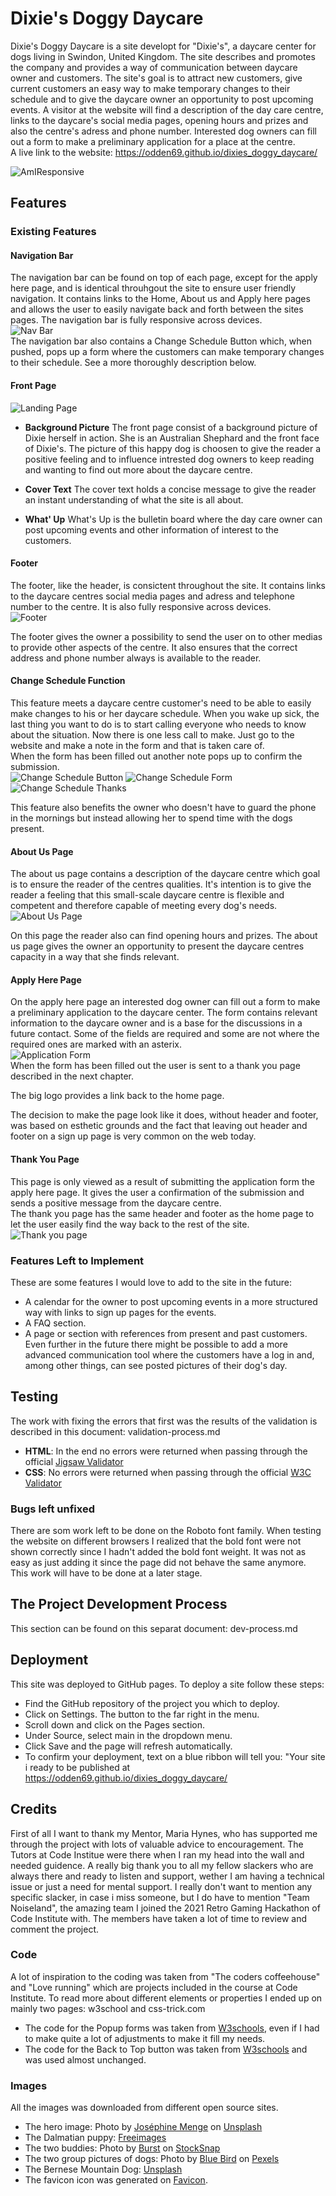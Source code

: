 <h1><span style="fontfamily: Pacifico;">Dixie's</span> Doggy Daycare</h1>

Dixie's Doggy Daycare is a site developt for "Dixie's", a daycare center for dogs living in Swindon, United Kingdom. The site describes and promotes the company and provides a way of communication between daycare owner and customers. The site's goal is to attract new customers, give current customers an easy way to make temporary changes to their schedule and to give the daycare owner an opportunity to post upcoming events. A visitor at the website will find a description of the day care centre, links to the daycare's social media pages, opening hours and prizes and also the centre's adress and phone number. Interested dog owners can fill out a form to make a preliminary application for a place at the centre.<br>
A live link to the website: https://odden69.github.io/dixies_doggy_daycare/

![AmIResponsive](assets/images/readme_images/amiresp.png)

## Features
### Existing Features
#### Navigation Bar
The navigation bar can be found on top of each page, except for the apply here page, and is identical throuhgout the site to ensure user friendly navigation. It contains links to the Home, About us and Apply here pages and allows the user to easily navigate back and forth between the sites pages. The navigation bar is fully responsive across devices.  
![Nav Bar](assets/images/readme_images/nav_bar.png)  
The navigation bar also contains a Change Schedule Button which, when pushed, pops up a form where the customers can make temporary changes to their schedule. See a more thoroughly description below.

#### Front Page
![Landing Page](assets/images/readme_images/landing_page.png)
- __Background Picture__
The front page consist of a background picture of Dixie herself in action. She is an Australian Shephard and the front face of Dixie's. The picture of this happy dog is choosen to give the reader a positive feeling and to influence intrested dog owners to keep reading and wanting to find out more about the daycare centre.

- __Cover Text__
The cover text holds a concise message to give the reader an instant understanding of what the site is all about.

- __What' Up__
What's Up is the bulletin board where the day care owner can post upcoming events and other information of interest to the customers.

#### Footer
The footer, like the header, is consictent throughout the site. It contains links to the daycare centres social media pages and adress and telephone number to the centre. It is also fully responsive across devices.  
![Footer](assets/images/readme_images/footer.png)  

The footer gives the owner a possibility to send the user on to other medias to provide other aspects of the centre. It also ensures that the correct address and phone number always is available to the reader.

#### Change Schedule Function
This feature meets a daycare centre customer's need to be able to easily make changes to his or her daycare schedule. When you wake up sick, the last thing you want to do is to start calling everyone who needs to know about the situation. Now there is one less call to make. Just go to the website and make a note in the form and that is taken care of.  
When the form has been filled out another note pops up to confirm the submission.  
![Change Schedule Button](assets/images/readme_images/cs_header.png)
![Change Schedule Form](assets/images/readme_images/cs_form.png)
![Change Schedule Thanks](assets/images/readme_images/cs_thanks.png)  

This feature also benefits the owner who doesn't have to guard the phone in the mornings but instead allowing her to spend time with the dogs present.

#### About Us Page
The about us page contains a description of the daycare centre which goal is to ensure the reader of the centres qualities. It's intention is to give the reader a feeling that this small-scale daycare centre is flexible and competent and therefore capable of meeting every dog's needs.  
![About Us Page](assets/images/readme_images/about_us.png)  

On this page the reader also can find opening hours and prizes.
The about us page gives the owner an opportunity to present the daycare centres capacity in a way that she finds relevant.

#### Apply Here Page
On the apply here page an interested dog owner can fill out a form to make a preliminary application to the daycare center. The form contains relevant information to the daycare owner and is a base for the discussions in a future contact. Some of the fields are required and some are not where the required ones are marked with an asterix.  
![Application Form](assets/images/readme_images/apply_form.png)  
When the form has been filled out the user is sent to a thank you page described in the next chapter.  

The big logo provides a link back to the home page.  

The decision to make the page look like it does, without header and footer, was based on esthetic grounds and the fact that leaving out header and footer on a sign up page is very common on the web today.

#### Thank You Page
This page is only viewed as a result of submitting the application form the apply here page. It gives the user a confirmation of the submission and sends a positive message from the daycare centre.  
The thank you page has the same header and footer as the home page to let the user easily find the way back to the rest of the site. 
![Thank you page](assets/images/readme_images/.png)

### Features Left to Implement
These are some features I would love to add to the site in the future:
- A calendar for the owner to post upcoming events in a more structured way with links to sign up pages for the events.
- A FAQ section.
- A page or section with references from present and past customers.  
Even further in the future there might be possible to add a more advanced communication tool where the customers have a log in and, among other things, can see posted pictures of their dog's day.

## Testing
The work with fixing the errors that first was the results of the validation is described in this document: validation-process.md
- __HTML__: In the end no errors were returned when passing through the official [Jigsaw Validator](https://validator.w3.org/nu/?doc=https%3A%2F%2Fodden69.github.io%2Fdixies_doggy_daycare%2F)
- __CSS__: No errors were returned when passing through the official [W3C Validator](https://jigsaw.w3.org/css-validator/validator?uri=https%3A%2F%2Fodden69.github.io%2Fdixies_doggy_daycare%2F&profile=css3svg&usermedium=all&warning=1&vextwarning=&lang=en)

### Bugs left unfixed
There are som work left to be done on the Roboto font family. When testing the website on different browsers I realized that the bold font were not shown correctly since I hadn't added the bold font weight. It was not as easy as just adding it since the page did not behave the same anymore. This work will have to be done at a later stage.

## The Project Development Process
This section can be found on this separat document: dev-process.md

## Deployment
This site was deployed to GitHub pages. To deploy a site follow these steps:
- Find the GitHub repository of the project you which to deploy.
- Click on Settings. The button to the far right in the menu.
- Scroll down and click on the Pages section.
- Under Source, select main in the dropdown menu.
- Click Save and the page will refresh automatically.
- To confirm your deployment, text on a blue ribbon will tell you: "Your site i ready to be published at  
https://odden69.github.io/dixies_doggy_daycare/

## Credits
First of all I want to thank my Mentor, Maria Hynes, who has supported me through the project with lots of valuable advice to encouragement.
The Tutors at Code Institue were there when I ran my head into the wall and needed guidence.
A really big thank you to all my fellow slackers who are always there and ready to listen and support, wether I am having a technical issue or just a need for mental support.
I really don't want to mention any specific slacker, in case i miss someone, but I do have to mention "Team Noiseland", the amazing team I joined the 2021 Retro Gaming Hackathon of Code Institute with. The members have taken a lot of time to review and comment the project.

### Code
A lot of inspiration to the coding was taken from "The coders coffeehouse" and "Love running" which are projects included in the course at Code Institute.
To read more about different elements or properties I ended up on mainly two pages: w3school and css-trick.com

- The code for the Popup forms was taken from [W3schools](https://www.w3schools.com/howto/howto_js_popup_form.asp), even if I had to make quite a lot of adjustments to make it fill my needs.
- The code for the Back to Top button was taken from [W3schools](https://www.w3schools.com/howto/howto_js_scroll_to_top.asp) and was used almost unchanged.

### Images
All the images was downloaded from different open source sites.
- The hero image: Photo by [Joséphine Menge](https://unsplash.com/@madamemenge?utm_source=unsplash&utm_medium=referral&utm_content=creditCopyText) on [Unsplash](https://unsplash.com/s/photos/dog?utm_source=unsplash&utm_medium=referral&utm_content=creditCopyText)
- The Dalmatian puppy: [Freeimages](https://www.freeimages.com)
- The two buddies: Photo by [Burst](href="https://stocksnap.io/author/burstshopify") on [StockSnap](href="https://stocksnap.io")
- The two group pictures of dogs: Photo by [Blue Bird](https://www.pexels.com/sv-se/@blue-bird?utm_content=attributionCopyText&utm_medium=referral&utm_source=pexels) on [Pexels](https://www.pexels.com/sv-se/foto/kvinna-djur-hund-husdjur-7210705/?utm_content=attributionCopyText&utm_medium=referral&utm_source=pexels)
- The Bernese Mountain Dog: [Unsplash](https://unsplash.com/)
- The favicon icon was generated on [Favicon](https://favicon.io/favicon-generator/).



